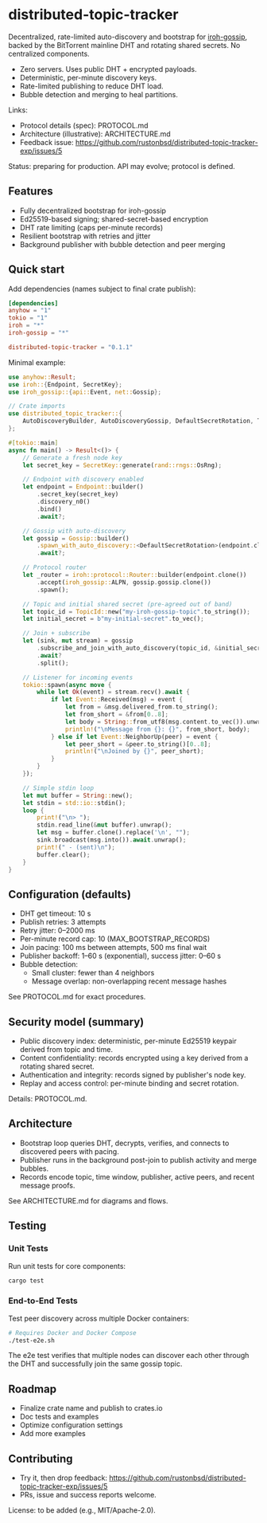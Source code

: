 # distributed-topic-tracker

Decentralized, rate-limited auto-discovery and bootstrap for [iroh-gossip](https://github.com/n0-computer/iroh-gossip),
backed by the BitTorrent mainline DHT and rotating shared secrets.
No centralized components.

- Zero servers. Uses public DHT + encrypted payloads.
- Deterministic, per-minute discovery keys.
- Rate-limited publishing to reduce DHT load.
- Bubble detection and merging to heal partitions.

Links:
- Protocol details (spec): PROTOCOL.md
- Architecture (illustrative): ARCHITECTURE.md
- Feedback issue: https://github.com/rustonbsd/distributed-topic-tracker-exp/issues/5

Status: preparing for production. API may evolve; protocol is defined.

## Features

- Fully decentralized bootstrap for iroh-gossip
- Ed25519-based signing; shared-secret-based encryption
- DHT rate limiting (caps per-minute records)
- Resilient bootstrap with retries and jitter
- Background publisher with bubble detection and peer merging

## Quick start

Add dependencies (names subject to final crate publish):

```toml
[dependencies]
anyhow = "1"
tokio = "1"
iroh = "*"
iroh-gossip = "*"

distributed-topic-tracker = "0.1.1"
```

Minimal example:

```rust
use anyhow::Result;
use iroh::{Endpoint, SecretKey};
use iroh_gossip::{api::Event, net::Gossip};

// Crate imports
use distributed_topic_tracker::{
    AutoDiscoveryBuilder, AutoDiscoveryGossip, DefaultSecretRotation, TopicId,
};

#[tokio::main]
async fn main() -> Result<()> {
    // Generate a fresh node key
    let secret_key = SecretKey::generate(rand::rngs::OsRng);

    // Endpoint with discovery enabled
    let endpoint = Endpoint::builder()
        .secret_key(secret_key)
        .discovery_n0()
        .bind()
        .await?;

    // Gossip with auto-discovery
    let gossip = Gossip::builder()
        .spawn_with_auto_discovery::<DefaultSecretRotation>(endpoint.clone(), None)
        .await?;

    // Protocol router
    let _router = iroh::protocol::Router::builder(endpoint.clone())
        .accept(iroh_gossip::ALPN, gossip.gossip.clone())
        .spawn();

    // Topic and initial shared secret (pre-agreed out of band)
    let topic_id = TopicId::new("my-iroh-gossip-topic".to_string());
    let initial_secret = b"my-initial-secret".to_vec();

    // Join + subscribe
    let (sink, mut stream) = gossip
        .subscribe_and_join_with_auto_discovery(topic_id, &initial_secret)
        .await?
        .split();

    // Listener for incoming events
    tokio::spawn(async move {
        while let Ok(event) = stream.recv().await {
            if let Event::Received(msg) = event {
                let from = &msg.delivered_from.to_string();
                let from_short = &from[0..8];
                let body = String::from_utf8(msg.content.to_vec()).unwrap();
                println!("\nMessage from {}: {}", from_short, body);
            } else if let Event::NeighborUp(peer) = event {
                let peer_short = &peer.to_string()[0..8];
                println!("\nJoined by {}", peer_short);
            }
        }
    });

    // Simple stdin loop
    let mut buffer = String::new();
    let stdin = std::io::stdin();
    loop {
        print!("\n> ");
        stdin.read_line(&mut buffer).unwrap();
        let msg = buffer.clone().replace('\n', "");
        sink.broadcast(msg.into()).await.unwrap();
        print!(" - (sent)\n");
        buffer.clear();
    }
}
```

## Configuration (defaults)

- DHT get timeout: 10 s
- Publish retries: 3 attempts
- Retry jitter: 0–2000 ms
- Per-minute record cap: 10 (MAX_BOOTSTRAP_RECORDS)
- Join pacing: 100 ms between attempts, 500 ms final wait
- Publisher backoff: 1–60 s (exponential), success jitter: 0–60 s
- Bubble detection:
  - Small cluster: fewer than 4 neighbors
  - Message overlap: non-overlapping recent message hashes

See PROTOCOL.md for exact procedures.

## Security model (summary)

- Public discovery index: deterministic, per-minute Ed25519 keypair derived
  from topic and time.
- Content confidentiality: records encrypted using a key derived from a
  rotating shared secret.
- Authentication and integrity: records signed by publisher's node key.
- Replay and access control: per-minute binding and secret rotation.

Details: PROTOCOL.md.

## Architecture

- Bootstrap loop queries DHT, decrypts, verifies, and connects to discovered
  peers with pacing.
- Publisher runs in the background post-join to publish activity and merge
  bubbles.
- Records encode topic, time window, publisher, active peers, and recent
  message proofs.

See ARCHITECTURE.md for diagrams and flows.

## Testing

### Unit Tests
Run unit tests for core components:
```bash
cargo test
```

### End-to-End Tests
Test peer discovery across multiple Docker containers:
```bash
# Requires Docker and Docker Compose
./test-e2e.sh
```

The e2e test verifies that multiple nodes can discover each other through the DHT and successfully join the same gossip topic.

## Roadmap

- Finalize crate name and publish to crates.io
- Doc tests and examples
- Optimize configuration settings
- Add more examples

## Contributing

- Try it, then drop feedback:
  https://github.com/rustonbsd/distributed-topic-tracker-exp/issues/5
- PRs, issue and success reports welcome.

License: to be added (e.g., MIT/Apache-2.0).
